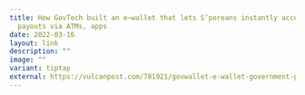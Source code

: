 ```yaml
---
title: How GovTech built an e–wallet that lets S’poreans instantly access gov’t
  payouts via ATMs, apps
date: 2022-03-16
layout: link
description: ""
image: ""
variant: tiptap
external: https://vulcanpost.com/781921/govwallet-e-wallet-government-payouts-singapore/
---
```

